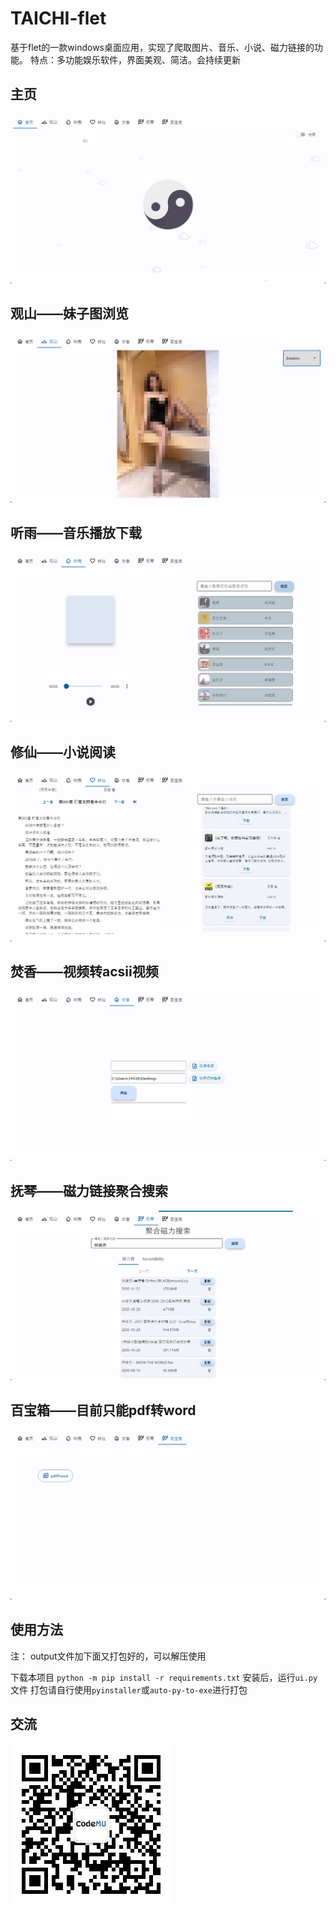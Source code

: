# TAICHI-flet
 基于flet的一款windows桌面应用，实现了爬取图片、音乐、小说、磁力链接的功能。
 特点：多功能娱乐软件，界面美观、简洁。会持续更新

## 主页
![主页](./docs/main.png)

## 观山——妹子图浏览
![观山](./docs/mountain.png)

## 听雨——音乐播放下载
![听雨](./docs/rain.png)

## 修仙——小说阅读
![修仙](./docs/immoral.png)

## 焚香——视频转acsii视频
![焚香](./docs/cense.png)

## 抚琴——磁力链接聚合搜索
![抚琴](./docs/lyra.png)

## 百宝箱——目前只能pdf转word
![百宝箱](./docs/treasure.png)
## 使用方法
注： output文件加下面又打包好的，可以解压使用

下载本项目
`
python -m pip install -r requirements.txt
`
安装后，运行`ui.py`文件
打包请自行使用`pyinstaller`或`auto-py-to-exe`进行打包

## 交流
![公众号](./docs/gongzhonghao.jpg)